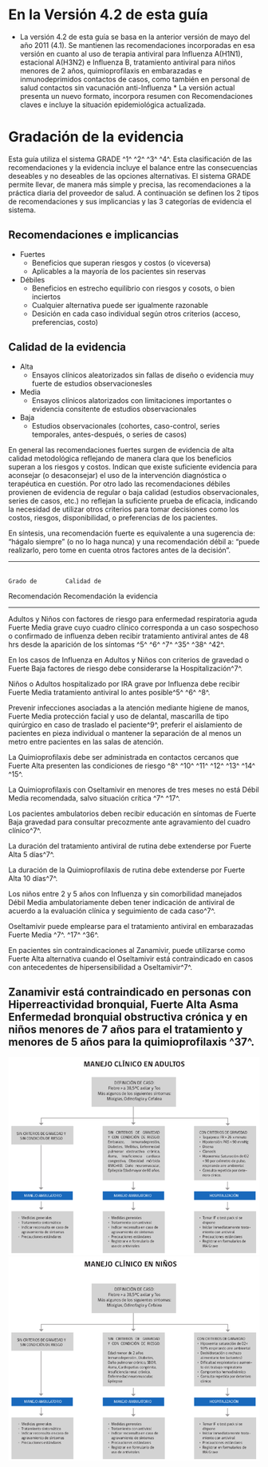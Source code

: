 En la Versión 4.2 de esta guía
==============================

* La versión 4.2 de esta guía se basa en la anterior versión de mayo del año 2011 (4.1). Se mantienen las recomendaciones incorporadas en esa versión en cuanto al uso de terapia antiviral para Influenza A(H1N1), estacional A(H3N2) e Influenza B, tratamiento antiviral para niños menores de 2 años, quimioprofilaxis en embarazadas e inmunodeprimidos contactos de casos, como también en personal de salud contactos sin vacunación anti-Influenza * La versión actual presenta un nuevo formato, incorpora resumen con Recomendaciones claves e incluye la situación epidemiológica actualizada.

Gradación de la evidencia
=========================

Esta guía utiliza el sistema GRADE ^1^ ^2^ ^3^ ^4^.  Esta clasificación de las recomendaciones y la evidencia incluye el balance entre las consecuencias deseables y no deseables de las opciones alternativas. El sistema GRADE permite llevar, de manera más simple y precisa, las recomendaciones a la práctica diaria del proveedor de salud. A continuación se definen los 2 tipos de recomendaciones y sus implicancias y las 3 categorías de evidencia el sistema.

Recomendaciones e implicancias
------------------------------

* Fuertes
    * Beneficios que superan riesgos y costos (o viceversa)
    * Aplicables a la mayoría de los pacientes sin reservas
* Débiles
    * Beneficios en estrecho equilibrio con riesgos y cosots, o bien inciertos
    * Cualquier alternativa puede ser igualmente razonable
    * Desición en cada caso individual según otros criterios (acceso,
preferencias, costo)

Calidad de la evidencia
-----------------------

* Alta
    * Ensayos clínicos aleatorizados sin fallas de diseño o evidencia muy fuerte
de estudios observacionesles
* Media
    * Ensayos clínicos alatorizados con limitaciones importantes o evidencia
consitente de estudios observacionales
* Baja
    * Estudios observacionales (cohortes, caso-control, series temporales,
antes-después, o series de casos)

En general las recomendaciones fuertes surgen de evidencia de alta calidad metodológica reflejando de manera clara que los beneficios superan a los riesgos y costos. Indican que existe suficiente evidencia para aconsejar (o desaconsejar) el uso de la intervención diagnóstica o terapéutica en cuestión. Por otro lado las recomendaciones débiles provienen de evidencia de regular o baja calidad (estudios observacionales, series de casos, etc.) no reflejan la suficiente prueba de eficacia, indicando la necesidad de utilizar otros
criterios para tomar decisiones como los costos, riesgos, disponibilidad, o preferencias de los pacientes.

En síntesis, una recomendación fuerte es equivalente a una sugerencia de: “hágalo siempre” (o no lo haga nunca) y una recomendación débil a: “puede realizarlo, pero tome en cuenta otros factores antes de la decisión”.

-------------------------------------------------------------------------------------------------------
                                                                           Grado de        Calidad de
Recomendación                                                              Recomendación   la evidencia
-------------------------------------------------------------------------  -------------   ------------
Adultos y Niños con factores de riesgo para enfermedad respiratoria aguda  Fuerte          Media
grave cuyo cuadro clínico corresponda a un caso sospechoso o confirmado
de influenza deben recibir tratamiento antiviral antes de 48 hrs desde la
aparición de los síntomas ^5^ ^6^ ^7^ ^35^ ^38^ ^42^.

En los casos de Influenza en Adultos y Niños con criterios de gravedad o   Fuerte          Baja
factores de riesgo debe considerarse la Hospitalización^7^.

Niños o Adultos hospitalizado por IRA grave por Influenza debe recibir     Fuerte          Media
tratamiento antiviral lo antes posible^5^ ^6^ ^8^.

Prevenir infecciones asociadas a la atención mediante higiene de manos,    Fuerte          Media
protección facial y uso de delantal, mascarilla de tipo quirúrgico en
caso de traslado el paciente^9^, preferir el aislamiento de pacientes en 
pieza individual o mantener la separación de al menos un metro entre
pacientes en las salas de atención.

La Quimioprofilaxis debe ser administrada en contactos cercanos que        Fuerte          Alta
presenten las condiciones de riesgo ^8^ ^10^ ^11^ ^12^ ^13^ ^14^
^15^.

La Quimioprofilaxis con Oseltamivir en menores de tres meses no está       Débil           Media
recomendada, salvo situación crítica ^7^ ^17^.

Los pacientes ambulatorios deben recibir educación en síntomas de          Fuerte          Baja
gravedad para consultar precozmente ante agravamiento del cuadro
clínico^7^.

La duración del tratamiento antiviral de rutina debe extenderse por        Fuerte          Alta
5 días^7^.

La duración de la Quimioprofilaxis de rutina debe extenderse por           Fuerte          Alta
10 días^7^.

Los niños entre 2 y 5 años con Influenza y sin comorbilidad manejados      Débil           Media
ambulatoriamente deben tener indicación de antiviral de acuerdo a la
evaluación clínica y seguimiento de cada caso^7^.

Oseltamivir puede emplearse para el tratamiento antiviral en embarazadas   Fuerte          Media
 ^7^. ^17^ ^36^.

En pacientes sin contraindicaciones al Zanamivir, puede utilizarse como    Fuerte          Alta
alternativa cuando el Oseltamivir está contraindicado en casos con
antecedentes de hipersensibilidad a Oseltamivir^7^.

Zanamivir está contraindicado en personas con Hiperreactividad bronquial,  Fuerte          Alta
Asma Enfermedad bronquial obstructiva crónica y en niños menores de 7
años para el tratamiento y menores de 5 años para la quimioprofilaxis
^37^.
-------------------------------------------------------------------------------------------------------

![Manejo Clínico Adultos]
![Manejo Clínico Niños]

[Manejo Clínico Adultos]: images/manejo_clinico_adultos.png
[Manejo Clínico Niños]: images/manejo_clinico_ninos.png

